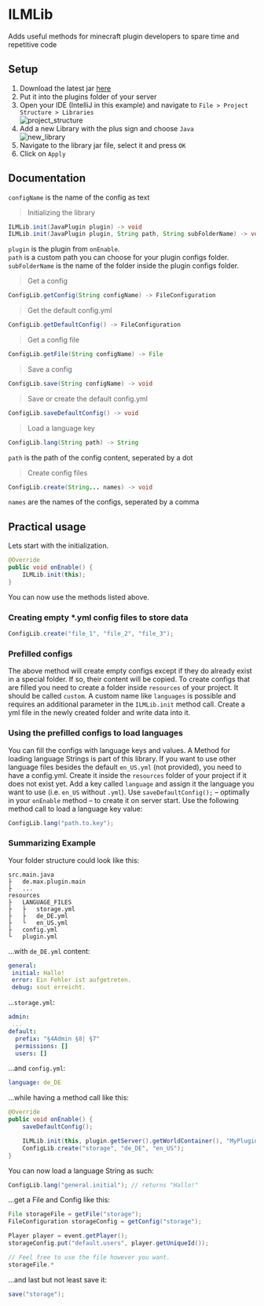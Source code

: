 # ILMLib

Adds useful methods for minecraft plugin developers to spare time and repetitive code

## Setup

1. Download the latest jar [here](https://github.com/ItsLeMax/ILMLib/releases/latest)
2. Put it into the plugins folder of your server
3. Open your IDE (IntelliJ in this example) and navigate to `File > Project Structure > Libraries`\
   ![project_structure](https://github.com/ItsLeMax/ILMLib/assets/80857459/74ea10a3-f8ba-4af3-8d9b-03a89a0e31b5)
4. Add a new Library with the plus sign and choose `Java`\
   ![new_library](https://github.com/ItsLeMax/ILMLib/assets/80857459/9a90cc22-b008-42fb-9973-0f1c9a9a45d3)
5. Navigate to the library jar file, select it and press `OK`
6. Click on `Apply`

## Documentation

`configName` is the name of the config as text

> Initializing the library

```java
ILMLib.init(JavaPlugin plugin) -> void
ILMLib.init(JavaPlugin plugin, String path, String subFolderName) -> void
```

`plugin` is the plugin from `onEnable`.\
`path` is a custom path you can choose for your plugin configs folder.\
`subFolderName` is the name of the folder inside the plugin configs folder.

> Get a config

```java
ConfigLib.getConfig(String configName) -> FileConfiguration
```

> Get the default config.yml

```java
ConfigLib.getDefaultConfig() -> FileConfiguration
```

> Get a config file

```java
ConfigLib.getFile(String configName) -> File
```

> Save a config

```java
ConfigLib.save(String configName) -> void
```

> Save or create the default config.yml

```java
ConfigLib.saveDefaultConfig() -> void
```

> Load a language key

```java
ConfigLib.lang(String path) -> String
```

`path` is the path of the config content, seperated by a dot

> Create config files

```java
ConfigLib.create(String... names) -> void
```

`names` are the names of the configs, seperated by a comma

## Practical usage

Lets start with the initialization.

```java
@Override
public void onEnable() {
    ILMLib.init(this);
}
```

You can now use the methods listed above.

### Creating empty *.yml config files to store data

```java
ConfigLib.create("file_1", "file_2", "file_3");
```

### Prefilled configs

The above method will create empty configs except if they do already exist in a special folder. If so, their content
will be copied. To create configs that are filled you need to create a folder inside `resources` of your project.
It should be called `custom`. A custom name like `languages` is possible and requires an additional parameter in
the `ILMLib.init` method call. Create a yml file in the newly created folder and write data into it.

### Using the prefilled configs to load languages

You can fill the configs with language keys and values.
A Method for loading language Strings is part of this library.
If you want to use other language files besides the default `en_US.yml` (not provided), you need to have a config.yml.
Create it inside the `resources` folder of your project if it does not exist yet.
Add a key called `language` and assign it the language you want to use (i.e. `en_US` without `.yml`).
Use `saveDefaultConfig();` – optimally in your `onEnable` method – to create it on server start.
Use the following method call to load a language key value:

```java
ConfigLib.lang("path.to.key");
```

### Summarizing Example

Your folder structure could look like this:

```
src.main.java
├   de.max.plugin.main
├   ...
resources
├   LANGUAGE_FILES
├   ├   storage.yml
├   ├   de_DE.yml
├   └   en_US.yml
├   config.yml
└   plugin.yml
```

...with `de_DE.yml` content:

```yaml
general:
 initial: Hallo!
 error: Ein Fehler ist aufgetreten.
 debug: sout erreicht.
```

...`storage.yml`:

```yaml
admin:
 ...
default:
  prefix: "§4Admin §8| §7"
  permissions: []
  users: []
```

...and `config.yml`:

```yaml
language: de_DE
```

...while having a method call like this:

```java
@Override
public void onEnable() {
    saveDefaultConfig();

    ILMLib.init(this, plugin.getServer().getWorldContainer(), "MyPlugin", "LANGUAGE_FILES");
    ConfigLib.create("storage", "de_DE", "en_US");
}
```

You can now load a language String as such:

```java
ConfigLib.lang("general.initial"); // returns "Hallo!"
```

...get a File and Config like this:

```java
File storageFile = getFile("storage");
FileConfiguration storageConfig = getConfig("storage");

Player player = event.getPlayer();
storageConfig.put("default.users", player.getUniqueId());

// Feel free to use the file however you want.
storageFile.*
```

...and last but not least save it:

```java
save("storage");
```